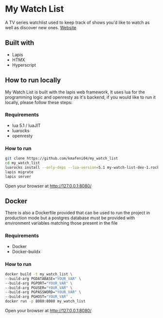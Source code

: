 # My Watch List

A TV series watchlist used to keep track of shows you'd like to watch as well as discover new ones. [Website](https://mywatchlist.up.railway.app/)

## Built with
- Lapis
- HTMX
- Hyperscript

## How to run locally
My Watch List is built with the lapis web framework, It uses lua for the programming logic and openresty as it's backend, if you would like to run it locally, please follow these steps:

### Requirements
- lua 5.1 / luaJIT
- luarocks
- openresty

### How to run
```sh
git clone https://github.com/kmafeni04/my_watch_list
cd my_watch_list
luarocks install --only-deps --lua-version=5.1 my-watch-list-dev-1.rockspec
lapis migrate
lapis server 
```
Open your browser at <http://127.0.0.1:8080/>

## Docker
There is also a Dockerfile provided that can be used to run the project in production mode but a postgres database must be provided with environment variables matching those present in the file

### Requirements
- Docker
- Docker-buildx

### How to run
```sh
docker build -t my_watch_list \ 
--build-arg PGDATABASE="YOUR_VAR" \
--build-arg PGPORT="YOUR_VAR" \
--build-arg PGUSER="YOUR_VAR" \
--build-arg PGPASSWORD="YOUR_VAR" \
--build-arg PGHOST="YOUR_VAR" . 
docker run -p 8080:8080 my_watch_list 
```
Open your browser at <http://127.0.0.1:8080/>
